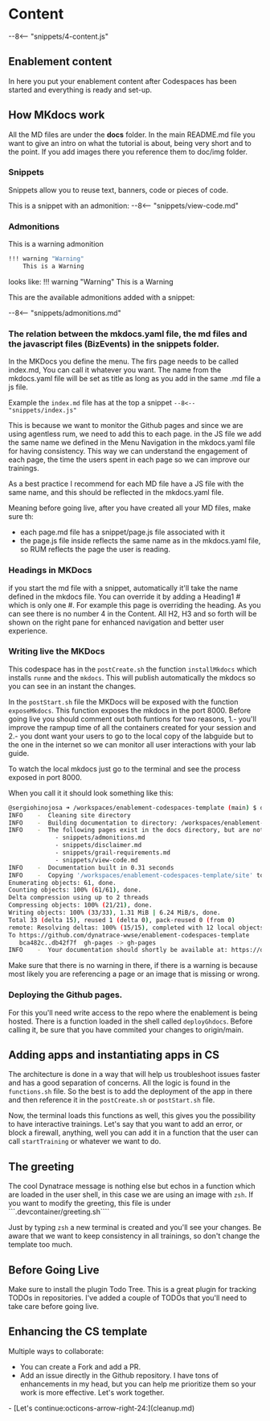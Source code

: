# Content
--8<-- "snippets/4-content.js"

## Enablement content

In here you put your enablement content after Codespaces has been started and everything is ready and set-up.


## How MKdocs work

All the MD files are under the **docs** folder. In the main README.md file you want to give an intro on what the tutorial is about, being very short and to the point. If you add images there you reference them to doc/img folder.



### Snippets

Snippets allow you to reuse text, banners, code or pieces of code.

This is a snippet with an admonition:
--8<-- "snippets/view-code.md"

### Admonitions

This is a warning admonition
```bash
!!! warning "Warning"
    This is a Warning 
```
looks like:
!!! warning "Warning"
    This is a Warning 

This are the available admonitions added with a snippet:

--8<-- "snippets/admonitions.md"

### The relation between the mkdocs.yaml file, the md files and the javascript files (BizEvents) in the snippets folder.
In the MKDocs you define the menu. The firs page needs to be called index.md, You can call it whatever you want. The name from the mkdocs.yaml file will be set as title as long as you add in the same .md file a js file.

Example the ```index.md``` file has at the top a snippet ```--8<-- "snippets/index.js"```

This is because we want to monitor the Github pages and since we are using agentless rum, we need to add this to each page. in the JS file we add the same name we defined in the Menu Navigation in the mkdocs.yaml file for having consistency. This way we can understand the engagement of each page, the time the users spent in each page so we can improve our trainings.

As a best practice I recommend for each MD file have a JS file with the same name, and this should be reflected in the mkdocs.yaml file. 

Meaning before going live, after you have created all your MD files, make sure th:
- each page.md file has a snippet/page.js file associated with it
- the page.js file inside reflects the same name as in the mkdocs.yaml file, so RUM reflects the page the user is reading.

### Headings in MKDocs
if you start the md file with a snippet, automatically it'll take the name defined in the mkdocs file. You can override it by adding a Heading1 # which is only one #. For example this page is overriding the heading. As you can see there is no number 4 in the Content. All H2, H3 and so forth will be shown on the right pane for enhanced navigation and better user experience.


### Writing live the MKDocs
This codespace has in the `postCreate.sh` the function `installMkdocs` which installs `runme` and the `mkdocs`. This will publish automatically the mkdocs so you can see in an instant the changes. 

In the `postStart.sh` file the MKDocs will be exposed with the function `exposeMkdocs`. This function exposes the mkdocs in the port 8000. Before going live you should comment out both funtions for two reasons, 1.- you'll improve the rampup time of all the containers created for your session and 2.- you dont want your users to go to the local copy of the labguide but to the one in the internet so we can monitor all user interactions with your lab guide. 

To watch the local mkdocs just go to the terminal and see the process exposed in port 8000.

When you call it it should look something like this:

```bash
@sergiohinojosa ➜ /workspaces/enablement-codespaces-template (main) $ deployGhdocs 
INFO    -  Cleaning site directory
INFO    -  Building documentation to directory: /workspaces/enablement-codespaces-template/site
INFO    -  The following pages exist in the docs directory, but are not included in the "nav" configuration:
             - snippets/admonitions.md
             - snippets/disclaimer.md
             - snippets/grail-requirements.md
             - snippets/view-code.md
INFO    -  Documentation built in 0.31 seconds
INFO    -  Copying '/workspaces/enablement-codespaces-template/site' to 'gh-pages' branch and pushing to GitHub.
Enumerating objects: 61, done.
Counting objects: 100% (61/61), done.
Delta compression using up to 2 threads
Compressing objects: 100% (21/21), done.
Writing objects: 100% (33/33), 1.31 MiB | 6.24 MiB/s, done.
Total 33 (delta 15), reused 1 (delta 0), pack-reused 0 (from 0)
remote: Resolving deltas: 100% (15/15), completed with 12 local objects.
To https://github.com/dynatrace-wwse/enablement-codespaces-template
   bca482c..db42f7f  gh-pages -> gh-pages
INFO    -  Your documentation should shortly be available at: https://dynatrace-wwse.github.io/enablement-codespaces-template/

```

Make sure that there is no warning in there, if there is a warning is because most likely you are referencing a page or an image that is missing or wrong.


### Deploying the Github pages.
For this you'll need write access to the repo where the enablement is being hosted. There is a function loaded in the shell called `deployGhdocs`. Before calling it, be sure that you have commited your changes to origin/main. 


## Adding apps and instantiating apps in CS
The architecture is done in a way that will help us troubleshoot issues faster and has a good separation of concerns. All the logic is found in the `functions.sh` file. So the best is to add the deployment of the app in there and then reference it in the `postCreate.sh` or `postStart.sh` file. 

Now, the terminal loads this functions as well, this gives you the possibility to have interactive trainings. Let's say that you want to add an error, or block a firewall, anything, well you can add it in a function that the user can call `startTraining` or whatever we want to do. 

<!--FIXME: Explanation in-here -->


## The greeting
The cool Dynatrace message is nothing else but echos in a function which are loaded in the user shell, in this case we are using an image with `zsh`. If you want to modify the greeting, this file is under ```.devcontainer/greeting.sh````

Just by typing `zsh` a new terminal is created and you'll see your changes. Be aware that we want to keep consistency in all trainings, so don't change the template too much.



## Before Going Live

Make sure to install the plugin Todo Tree. This is a great plugin for tracking TODOs in repositories. I've added a couple of TODOs that you'll need to take care before going live. 



## Enhancing the CS template
Multiple ways to collaborate:
- You can create a Fork and add a PR. 
- Add an issue directly in the Github repository. I have tons of enhancements in my head, but you can help me prioritize them so your work is more effective. Let's work together.


<div class="grid cards" markdown>
- [Let's continue:octicons-arrow-right-24:](cleanup.md)
</div>
